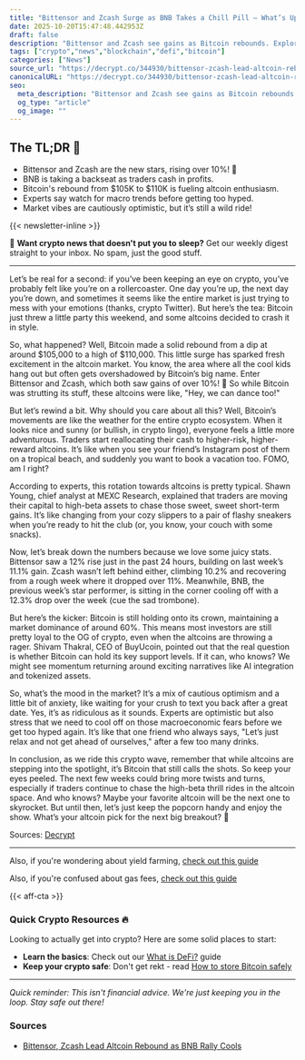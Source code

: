 ```yaml
---
title: "Bittensor and Zcash Surge as BNB Takes a Chill Pill – What’s Up?"
date: 2025-10-20T15:47:48.442953Z
draft: false
description: "Bittensor and Zcash see gains as Bitcoin rebounds. Explore the latest crypto trends in DeFi and altcoins that matter to you!"
tags: ["crypto","news","blockchain","defi","bitcoin"]
categories: ["News"]
source_url: "https://decrypt.co/344930/bittensor-zcash-lead-altcoin-rebound-as-bnb-rally-cools"
canonicalURL: "https://decrypt.co/344930/bittensor-zcash-lead-altcoin-rebound-as-bnb-rally-cools"
seo:
  meta_description: "Bittensor and Zcash see gains as Bitcoin rebounds. Explore the latest crypto trends in DeFi and altcoins that matter to you!"
  og_type: "article"
  og_image: ""
---
```


## The TL;DR 📝

- Bittensor and Zcash are the new stars, rising over 10%! 🌟
- BNB is taking a backseat as traders cash in profits.
- Bitcoin's rebound from $105K to $110K is fueling altcoin enthusiasm.
- Experts say watch for macro trends before getting too hyped.
- Market vibes are cautiously optimistic, but it’s still a wild ride!

{{< newsletter-inline >}}

📧 **Want crypto news that doesn't put you to sleep?** Get our weekly digest straight to your inbox. No spam, just the good stuff.

---

Let’s be real for a second: if you’ve been keeping an eye on crypto, you’ve probably felt like you’re on a rollercoaster. One day you’re up, the next day you’re down, and sometimes it seems like the entire market is just trying to mess with your emotions (thanks, crypto Twitter). But here’s the tea: Bitcoin just threw a little party this weekend, and some altcoins decided to crash it in style.

So, what happened? Well, Bitcoin made a solid rebound from a dip at around $105,000 to a high of $110,000. This little surge has sparked fresh excitement in the altcoin market. You know, the area where all the cool kids hang out but often gets overshadowed by Bitcoin’s big name. Enter Bittensor and Zcash, which both saw gains of over 10%! 🎉 So while Bitcoin was strutting its stuff, these altcoins were like, "Hey, we can dance too!"

But let’s rewind a bit. Why should you care about all this? Well, Bitcoin’s movements are like the weather for the entire crypto ecosystem. When it looks nice and sunny (or bullish, in crypto lingo), everyone feels a little more adventurous. Traders start reallocating their cash to higher-risk, higher-reward altcoins. It’s like when you see your friend’s Instagram post of them on a tropical beach, and suddenly you want to book a vacation too. FOMO, am I right?

According to experts, this rotation towards altcoins is pretty typical. Shawn Young, chief analyst at MEXC Research, explained that traders are moving their capital to high-beta assets to chase those sweet, sweet short-term gains. It’s like changing from your cozy slippers to a pair of flashy sneakers when you’re ready to hit the club (or, you know, your couch with some snacks).

Now, let’s break down the numbers because we love some juicy stats. Bittensor saw a 12% rise just in the past 24 hours, building on last week’s 11.1% gain. Zcash wasn’t left behind either, climbing 10.2% and recovering from a rough week where it dropped over 11%. Meanwhile, BNB, the previous week’s star performer, is sitting in the corner cooling off with a 12.3% drop over the week (cue the sad trombone). 

But here’s the kicker: Bitcoin is still holding onto its crown, maintaining a market dominance of around 60%. This means most investors are still pretty loyal to the OG of crypto, even when the altcoins are throwing a rager. Shivam Thakral, CEO of BuyUcoin, pointed out that the real question is whether Bitcoin can hold its key support levels. If it can, who knows? We might see momentum returning around exciting narratives like AI integration and tokenized assets.

So, what’s the mood in the market? It’s a mix of cautious optimism and a little bit of anxiety, like waiting for your crush to text you back after a great date. Yes, it’s as ridiculous as it sounds. Experts are optimistic but also stress that we need to cool off on those macroeconomic fears before we get too hyped again. It’s like that one friend who always says, "Let’s just relax and not get ahead of ourselves," after a few too many drinks.

In conclusion, as we ride this crypto wave, remember that while altcoins are stepping into the spotlight, it’s Bitcoin that still calls the shots. So keep your eyes peeled. The next few weeks could bring more twists and turns, especially if traders continue to chase the high-beta thrill rides in the altcoin space. And who knows? Maybe your favorite altcoin will be the next one to skyrocket. But until then, let’s just keep the popcorn handy and enjoy the show. What’s your altcoin pick for the next big breakout? 🤔

Sources: [Decrypt](https://decrypt.co/344930/bittensor-zcash-lead-altcoin-rebound-as-bnb-rally-cools)

---

Also, if you're wondering about yield farming, [check out this guide](/pages/yield-farming-explained/)

Also, if you're confused about gas fees, [check out this guide](/pages/ethereum-gas-fees-guide/)

{{< aff-cta >}}

### Quick Crypto Resources 🔥

Looking to actually get into crypto? Here are some solid places to start:
- **Learn the basics**: Check out our [What is DeFi?](/pages/what-is-defi/) guide
- **Keep your crypto safe**: Don't get rekt - read [How to store Bitcoin safely](/pages/how-to-store-bitcoin-safely/)


---

_Quick reminder: This isn't financial advice. We're just keeping you in the loop. Stay safe out there!_

### Sources
- [Bittensor, Zcash Lead Altcoin Rebound as BNB Rally Cools](https://decrypt.co/344930/bittensor-zcash-lead-altcoin-rebound-as-bnb-rally-cools)

